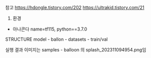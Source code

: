 
참고 
https://hdongle.tistory.com/202
https://ultrakid.tistory.com/21


1) 환경
 - 아나콘다 name=tf115, python==3.7.0

STRUCTURE
model - ballon - datasets - train/val


실행 결과 이미지는 samples - balloon 의 splash_202311094954.png임
